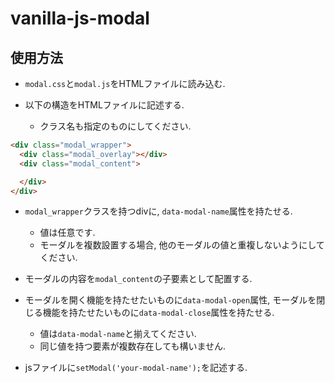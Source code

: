 # vanilla-js-modal

## 使用方法
- `modal.css`と`modal.js`をHTMLファイルに読み込む.

- 以下の構造をHTMLファイルに記述する.
  - クラス名も指定のものにしてください.
```html
<div class="modal_wrapper">
  <div class="modal_overlay"></div>
  <div class="modal_content">

  </div>
</div>
```

- `modal_wrapper`クラスを持つdivに, `data-modal-name`属性を持たせる.
  - 値は任意です.
  - モーダルを複数設置する場合, 他のモーダルの値と重複しないようにしてください.

- モーダルの内容を`modal_content`の子要素として配置する.

- モーダルを開く機能を持たせたいものに`data-modal-open`属性, モーダルを閉じる機能を持たせたいものに`data-modal-close`属性を持たせる.
  - 値は`data-modal-name`と揃えてください.
  - 同じ値を持つ要素が複数存在しても構いません.

- jsファイルに`setModal('your-modal-name');`を記述する.